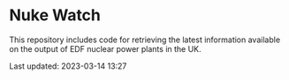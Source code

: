 # Nuke Watch

This repository includes code for retrieving the latest information available on the output of EDF nuclear power plants in the UK.

Last updated: 2023-03-14 13:27